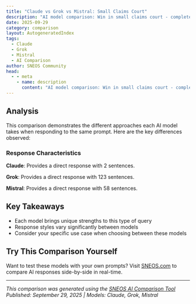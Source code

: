 ```yaml
---
title: "Claude vs Grok vs Mistral: Small Claims Court"
description: "AI model comparison: Win in small claims court - complete strategy guide..."
date: 2025-09-29
category: comparison
layout: AutogeneratedIndex
tags:
  - Claude
  - Grok
  - Mistral
  - AI Comparison
author: SNEOS Community
head:
  - - meta
    - name: description
      content: "AI model comparison: Win in small claims court - complete strategy guide..."
---
```


<ChatComparison
  title="Claude vs Grok vs Mistral: Small Claims Court"
  prompt="Win in small claims court - complete strategy guide"
  :responses='{
    "Claude": "Invalid API source. Please specify \u0027openai\u0027, \u0027anthropic\u0027, \u0027gemini\u0027, \u0027gemini-grounding\u0027, \u0027deepseek\u0027, \u0027grok\u0027, \u0027grok-live\u0027, or \u0027mistral\u0027.",
    "Grok": "Winning a case in small claims court requires careful preparation, a clear understanding of the legal process, and effective presentation of your case. Small claims court is designed to handle disputes over relatively small amounts of money (the limit varies by state or jurisdiction, often between $2,500 and $25,000) in a simplified, less formal setting. Below is a comprehensive strategy guide to help you win in small claims court:\n\n---\n\n### **1. Understand the Basics of Small Claims Court**\n- **Jurisdiction and Limits**: Confirm that your case falls within the monetary and jurisdictional limits of small claims court in your area. Each state or local court has specific rules regarding the maximum claim amount and the types of cases allowed (e.g., unpaid debts, property damage, breach of contract).\n- **No Lawyers (Usually)**: In many jurisdictions, lawyers are not allowed to represent parties in small claims court, though you can consult one for advice. The process is designed for self-representation (pro se).\n- **Informal Process**: The judge typically prioritizes fairness over strict legal technicalities, but you still need to present a logical and compelling case.\n\n---\n\n### **2. Determine If You Have a Valid Case**\nBefore filing, ensure your claim is legitimate and winnable:\n- **Legal Basis**: Identify the legal reason for your claim (e.g., breach of contract, negligence, unpaid debt, property damage). Make sure you can prove the defendant owes you money or compensation.\n- **Statute of Limitations**: Check the time limit for filing your claim. If the statute of limitations has expired, you cannot sue. This varies by state and type of claim (e.g., 2-6 years for most contracts or personal injury).\n- **Evidence**: Assess whether you have sufficient evidence to support your claim (e.g., contracts, receipts, photos, emails, witness statements).\n- **Cost-Benefit Analysis**: Consider whether the time, effort, and filing fees are worth the potential award. Even if you win, collecting the judgment can be challenging.\n\n---\n\n### **3. Attempt to Resolve the Dispute Out of Court**\nMost courts encourage or require attempts at resolution before filing:\n- **Negotiate**: Contact the other party and try to settle the issue amicably. Offer a compromise if necessary.\n- **Mediation**: Some courts offer or mandate mediation before a hearing. This can save time and stress.\n- **Demand Letter**: Send a formal, written demand for payment or resolution, stating the facts, what you\u2019re owed, and a deadline for response. Keep a copy and send it via certified mail for proof of delivery. This letter can also serve as evidence of your attempt to settle.\n\nIf resolution fails, proceed to filing your claim.\n\n---\n\n### **4. File Your Claim Properly**\n- **Choose the Right Court**: File in the jurisdiction where the defendant lives, where the incident occurred, or as specified by your local rules.\n- **Complete the Paperwork**: Obtain the small claims form from the court (often online) and fill it out accurately. Include:\n  - Your name and contact information.\n  - The defendant\u2019s name and address (ensure it\u2019s correct for service of process).\n  - A clear, concise statement of the claim (what happened, why the defendant owes you money, and the amount you\u2019re seeking).\n- **Pay the Filing Fee**: Fees vary by court (typically $30\u2013$100) and may be recoverable if you win.\n- **Serve the Defendant**: Arrange for the defendant to be formally notified of the lawsuit (\u201Cservice of process\u201D). Follow local rules\u2014options may include hiring a process server, using a sheriff, or sending via certified mail. Keep proof of service.\n- **Keep Copies**: Retain copies of all documents for your records and for court.\n\n---\n\n### **5. Prepare Your Case Thoroughly**\nPreparation is key to winning. The judge will decide based on the evidence and arguments you present.\n- **Organize Your Evidence**:\n  - **Documents**: Gather contracts, receipts, invoices, emails, text messages, or any written proof of the agreement or incident.\n  - **Photos/Videos**: If the case involves property damage, take clear photos or videos as evidence.\n  - **Witnesses**: Identify people who can support your version of events. Confirm they\u2019re willing to testify and are available for the hearing date. Some courts allow written statements or affidavits if a witness can\u2019t attend.\n  - **Timeline**: Create a clear, chronological summary of events to help explain your story logically.\n- **Calculate Damages**: Be precise about the amount you\u2019re claiming. Include only what you can prove (e.g., actual costs, lost income, or repair estimates). Avoid inflating your claim, as it can undermine your credibility.\n- **Practice Your Presentation**: Prepare a short, clear explanation of your case (2-5 minutes). Focus on the key facts, avoid emotional outbursts, and anticipate questions from the judge or the defendant.\n- **Research the Law**: While small claims court is less formal, understanding basic legal principles (e.g., contract law or negligence) can strengthen your argument. Use free online resources or consult a legal aid organization if needed.\n- **Prepare for Counterclaims**: If the defendant files a counterclaim (a claim against you), gather evidence to refute it.\n\n---\n\n### **6. Understand Court Procedures**\n- **Review Local Rules**: Check your court\u2019s specific rules and procedures (e.g., time limits, evidence submission, dress code). Many courts provide a handbook or online guide.\n- **Attend a Court Session (if possible)**: Observe a small claims hearing to familiarize yourself with the process and the judge\u2019s style.\n- **Know the Hearing Date**: Arrive early on the day of your hearing. If you can\u2019t attend, request a postponement in advance (if allowed).\n\n---\n\n### **7. Present Your Case Effectively in Court**\nYour performance in court can make or break your case. Follow these tips to present yourself as credible and persuasive:\n- **Dress Professionally**: Wear business attire to show respect for the court.\n- **Be Polite and Respectful**: Address the judge as \u201CYour Honor\u201D and avoid interrupting the defendant or judge. Stay calm, even if the other party is hostile.\n- **Stick to the Facts**: Present your case clearly and concisely. Use your timeline and evidence to support your story. Avoid irrelevant details or personal attacks.\n- **Bring Organized Evidence**: Have all documents, photos, and other materials neatly organized and ready to hand to the judge (bring multiple copies if required).\n- **Call Witnesses (if applicable)**: Ensure your witnesses are prepared to testify briefly and truthfully.\n- **Answer Questions Honestly**: The judge may ask questions to clarify details. If you don\u2019t know an answer, admit it rather than guessing.\n- **Respond to the Defendant**: Listen to the other party\u2019s arguments and be ready to calmly counter their claims with evidence or logic.\n\n---\n\n### **8. Handle the Judge\u2019s Decision**\n- **Listen Carefully**: The judge may issue a ruling on the spot or take the case under advisement (decide later). If you win, the judge will specify the award amount.\n- **Ask for Clarification**: If the ruling or process is unclear, politely ask the judge to explain (e.g., how to collect the judgment).\n- **Appeal (if necessary)**: If you lose and believe the decision was unfair or based on a legal error, check if your jurisdiction allows appeals from small claims court (some do not). Appeals often require a higher court filing and may involve hiring a lawyer.\n\n---\n\n### **9. Collect Your Judgment (if You Win)**\nWinning a judgment doesn\u2019t guarantee payment. You may need to take additional steps to collect:\n- **Request Payment**: Contact the defendant and request payment, referencing the court order. Provide a deadline and keep records of communication.\n- **Enforce the Judgment**: If the defendant doesn\u2019t pay, you can use legal tools such as:\n  - **Wage Garnishment**: Request the court to order the defendant\u2019s employer to deduct payments from their wages.\n  - **Bank Account Levy**: Ask the court to freeze and seize funds from the defendant\u2019s bank account.\n  - **Property Lien**: Place a lien on the defendant\u2019s property, which must be paid before they can sell or refinance it.\n- **Hire a Collection Agency**: If enforcement is difficult, consider a collection agency, though they take a percentage of the recovered amount.\n- **Know the Limits**: If the defendant has no assets or income (e.g., they\u2019re \u201Cjudgment-proof\u201D), collection may be impossible.\n\n---\n\n### **10. Additional Tips for Success**\n- **Stay Organized**: Keep all paperwork, correspondence, and evidence in a single file or binder for easy access.\n- **Meet Deadlines**: Adhere to all court deadlines for filing, serving papers, and submitting evidence.\n- **Seek Free Legal Help**: If you\u2019re unsure about your case, contact legal aid organizations, pro bono clinics, or court-provided resources for assistance.\n- **Avoid Emotional Arguments**: Focus on facts and evidence, not personal feelings or grudges. Judges prioritize objective reasoning.\n- **Be Realistic**: Understand that even with a strong case, outcomes aren\u2019t guaranteed. Be prepared for compromise or an unfavorable ruling.\n\n---\n\n### **Common Mistakes to Avoid**\n- Failing to provide sufficient evidence to support your claim.\n- Missing deadlines for filing or serving the defendant.\n- Being unprepared or disorganized during the hearing.\n- Letting emotions interfere with your presentation.\n- Filing in the wrong court or for an amount exceeding the small claims limit.\n\n---\n\n### **Conclusion**\nWinning in small claims court comes down to preparation, organization, and clear communication. By understanding the process, building a strong case with evidence, and presenting yourself professionally, you maximize your chances of success. If at any point you feel overwhelmed, consider consulting a legal professional for advice (even if they can\u2019t represent you in court). Finally, remember that while winning a judgment is a victory, collecting the money may require additional effort. Stay persistent and follow through on",
    "Mistral": "Winning in small claims court involves careful preparation, understanding the process, and presenting your case effectively. Here\u0027s a complete strategy guide to help you:\n\n### 1. **Understand the Basics**\n- **Jurisdiction**: Ensure you are filing in the correct court. Small claims courts handle cases with limited financial stakes, typically under a certain amount (e.g., $5,000 to $10,000 depending on the state).\n- **Statute of Limitations**: Make sure your claim is within the statute of limitations for your type of case.\n\n### 2. **Prepare Your Case**\n- **Gather Evidence**: Collect all relevant documents, such as contracts, receipts, emails, and any other written communications.\n- **Witnesses**: Identify and prepare any witnesses who can support your case. Ensure they are available to testify.\n- **Photographs/Videos**: If applicable, take photographs or videos of the issue in question.\n- **Legal Research**: Understand the laws and regulations that apply to your case. This can often be done through online legal resources or consulting with a legal professional.\n\n### 3. **File Your Claim**\n- **Paperwork**: Complete the necessary forms accurately and completely. This usually includes a complaint form and a summons.\n- **Filing Fee**: Pay the filing fee. This can vary by jurisdiction.\n- **Serve the Defendant**: Ensure the defendant is properly served with the court papers. This can be done by a process server, sheriff, or sometimes by certified mail.\n\n### 4. **Prepare for Court**\n- **Organize Your Evidence**: Create a binder or folder with all your documents organized in a logical order.\n- **Practice Your Presentation**: Rehearse what you will say in court. Be clear, concise, and to the point.\n- **Dress Appropriately**: Dress professionally to make a good impression.\n- **Arrive Early**: Be punctual and arrive at the court well before your scheduled time.\n\n### 5. **Present Your Case**\n- **Opening Statement**: Clearly state what you are asking for and why. Be brief and focused.\n- **Present Evidence**: Introduce your evidence in a logical order. Explain each piece and how it supports your claim.\n- **Witness Testimony**: Call your witnesses and ask them clear, direct questions. Avoid leading questions.\n- **Cross-Examination**: Be prepared to cross-examine the defendant\u2019s witnesses. Focus on inconsistencies or weaknesses in their testimony.\n- **Closing Statement**: Summarize your case, reiterate your key points, and ask for the specific relief you are seeking.\n\n### 6. **Handle Objections and Rebuttals**\n- **Objections**: Be prepared to object if the defendant introduces irrelevant or inadmissible evidence.\n- **Rebuttals**: Be ready to counter any arguments or evidence presented by the defendant.\n\n### 7. **Post-Trial**\n- **Judgment**: If you win, ensure you understand the judgment and how to enforce it. This may involve additional steps like filing a writ of execution.\n- **Appeals**: If you lose, consider whether an appeal is feasible. Small claims court decisions are often final, but some jurisdictions allow for appeals under certain conditions.\n\n### 8. **Additional Tips**\n- **Stay Calm and Professional**: Maintain a calm demeanor and avoid getting emotional or argumentative.\n- **Be Respectful**: Show respect to the judge, court staff, and the defendant.\n- **Follow Court Rules**: Adhere to all court rules and procedures. This includes deadlines, dress codes, and behavior in the courtroom.\n\n### 9. **Consult a Legal Professional**\n- **Legal Advice**: Even though small claims court is designed for self-representation, consulting with a lawyer can be beneficial, especially for complex cases.\n- **Document Review**: Have a legal professional review your documents and evidence to ensure everything is in order.\n\n### 10. **Follow-Up**\n- **Enforcement**: If you win, be prepared to take steps to enforce the judgment if the defendant does not comply.\n- **Documentation**: Keep all documentation related to the case, including the judgment, for future reference.\n\nBy following these steps and preparing thoroughly, you can increase your chances of winning in small claims court. Good luck!"
  }'
  published-date="16:28"
/>

## Analysis

This comparison demonstrates the different approaches each AI model takes when responding to the same prompt. Here are the key differences observed:

### Response Characteristics

**Claude**: Provides a direct response with 2 sentences. 

**Grok**: Provides a direct response with 123 sentences. 

**Mistral**: Provides a direct response with 58 sentences. 

## Key Takeaways

- Each model brings unique strengths to this type of query
- Response styles vary significantly between models
- Consider your specific use case when choosing between these models

## Try This Comparison Yourself

Want to test these models with your own prompts? Visit [SNEOS.com](https://sneos.com) to compare AI responses side-by-side in real-time.

---

*This comparison was generated using the [SNEOS AI Comparison Tool](https://sneos.com)*
*Published: September 29, 2025 | Models: Claude, Grok, Mistral*
